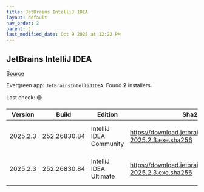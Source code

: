 ```yaml
---
title: JetBrains IntelliJ IDEA
layout: default
nav_order: 2
parent: J
last_modified_date: Oct 9 2025 at 12:22 PM
---
```


## JetBrains IntelliJ IDEA

[Source](https://www.jetbrains.com/)

Evergreen app: `JetBrainsIntelliJIDEA`. Found **2** installers.

Last check: 🟢

| Version  | Build        | Edition                 | Sha256                                                         | Date      | Size       | Type | URI                                                                                                                |
| -------- | ------------ | ----------------------- | -------------------------------------------------------------- | --------- | ---------- | ---- | ------------------------------------------------------------------------------------------------------------------ |
| 2025.2.3 | 252.26830.84 | IntelliJ IDEA Community | https://download.jetbrains.com/idea/ideaIC-2025.2.3.exe.sha256 | 2/10/2025 | 992995352  | exe  | [https://download.jetbrains.com/idea/ideaIC-2025.2.3.exe](https://download.jetbrains.com/idea/ideaIC-2025.2.3.exe) |
| 2025.2.3 | 252.26830.84 | IntelliJ IDEA Ultimate  | https://download.jetbrains.com/idea/ideaIU-2025.2.3.exe.sha256 | 2/10/2025 | 1422992448 | exe  | [https://download.jetbrains.com/idea/ideaIU-2025.2.3.exe](https://download.jetbrains.com/idea/ideaIU-2025.2.3.exe) |
